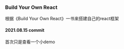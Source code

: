 ### Build Your Own React

根据《Build Your Own React》一书来搭建自己的react框架

#### 2021.08.15 commit
首次只是查看一个小demo